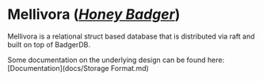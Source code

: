 # Mellivora ([_Honey Badger_](https://en.wikipedia.org/wiki/Honey_badger))
Mellivora is a relational struct based database that is distributed via raft and built on top of
BadgerDB.

Some documentation on the underlying design can be found here: [Documentation](docs/Storage Format.md)